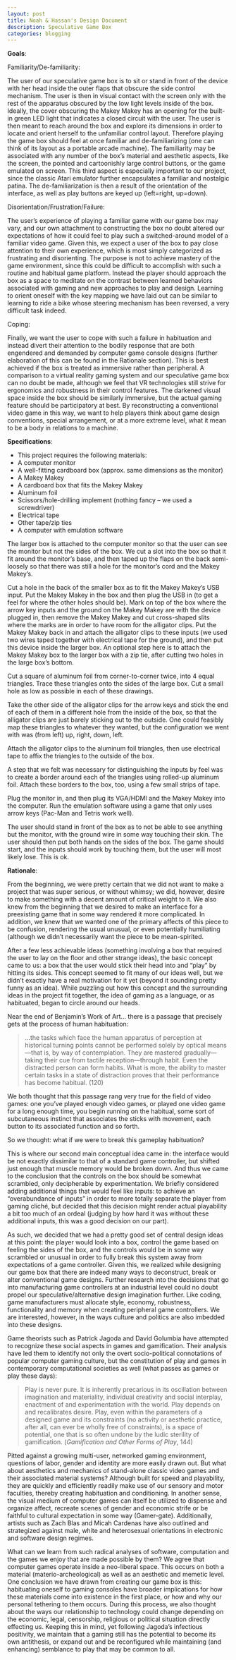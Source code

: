 ```yaml
---
layout: post
title: Noah & Hassan's Design Document  
description: Speculative Game Box
categories: blogging
---
```

**Goals**:

Familiarity/De-familiarity:

The user of our speculative game box is to sit or stand in front of the device with her head inside the outer flaps that obscure the side control mechanism. The user is then in visual contact with the screen only with the rest of the apparatus obscured by the low light levels inside of the box. Ideally, the cover obscuring the Makey Makey has an opening for the built-in green LED light that indicates a closed circuit with the user. The user is then meant to reach around the box and explore its dimensions in order to locate and orient herself to the unfamiliar control layout. Therefore playing the game box should feel at once familiar and de-familiarizing (one can think of its layout as a portable arcade machine). The familiarity may be associated with any number of the box’s material and aesthetic aspects, like the screen, the pointed and cartoonishly large control buttons, or the game emulated on screen. This third aspect is especially important to our project, since the classic Atari emulator further encapsulates a familiar and nostalgic patina. The de-familiarization is then a result of the orientation of the interface, as well as play buttons are keyed up (left=right, up=down).

Disorientation/Frustration/Failure:

The user’s experience of playing a familiar game with our game box may vary, and our own attachment to constructing the box no doubt altered our expectations of how it could feel to play such a switched-around model of a familiar video game. Given this, we expect a user of the box to pay close attention to their own experience, which is most simply categorized as frustrating and disorienting. The purpose is not to achieve mastery of the game environment, since this could be difficult to accomplish with such a routine and habitual game platform. Instead the player should approach the box as a space to meditate on the contrast between learned behaviors associated with gaming and new approaches to play and design. Learning to orient oneself with the key mapping we have laid out can be similar to learning to ride a bike whose steering mechanism has been reversed, a very difficult task indeed.

Coping:

Finally, we want the user to cope with such a failure in habituation and instead divert their attention to the bodily response that are both engendered and demanded by computer game console designs (further elaboration of this can be found in the Rationale section). This is best achieved if the box is treated as immersive rather than peripheral. A comparison to a virtual reality gaming system and our speculative game box can no doubt be made, although we feel that VR technologies still strive for ergonomics and robustness in their control features. The darkened visual space inside the box should be similarly immersive, but the actual gaming feature should be participatory at best. By reconstructing a conventional video game in this way, we want to help players think about game design conventions, special arrangement, or at a more extreme level, what it mean to be a body in relations to a machine.

**Specifications**:

* This project requires the following materials:
* A computer monitor
* A well-fitting cardboard box (approx. same dimensions  as the monitor)
* A Makey Makey
* A cardboard box that fits the Makey Makey
* Aluminum foil
* Scissors/hole-drilling implement (nothing fancy – we used a screwdriver)
* Electrical tape
* Other tape/zip ties
* A computer with emulation software

The larger box is attached to the computer monitor so that the user can see the monitor but not the sides of the box. We cut a slot into the box so that it fit around the monitor’s base, and then taped up the flaps on the back semi-loosely so that there was still a hole for the monitor’s cord and the Makey Makey’s.

Cut a hole in the back of the smaller box as to fit the Makey Makey’s USB input. Put the Makey Makey in the box and then plug the USB in (to get a feel for where the other holes should be). Mark on top of the box where the arrow key inputs and the ground on the Makey Makey are with the device plugged in, then remove the Makey Makey and cut cross-shaped slits where the marks are in order to have room for the alligator clips. Put the Makey Makey back in and attach the alligator clips to these inputs (we used two wires taped together with electrical tape for the ground), and then put this device inside the larger box. An optional step here is to attach the Makey Makey box to the larger box with a zip tie, after cutting two holes in the large box’s bottom.

Cut a square of aluminum foil from corner-to-corner twice, into 4 equal triangles. Trace these triangles onto the sides of the large box.                                                       Cut a small hole as low as possible in each of these drawings.

Take the other side of the alligator clips for the arrow keys and stick the end of each of them in a different hole from the inside of the box, so that the alligator clips are just barely sticking out to the outside. One could feasibly map these triangles to whatever they wanted, but the configuration we went with was (from left) up, right, down, left.

Attach the alligator clips to the aluminum foil triangles, then use electrical tape to affix the triangles to the outside of the box.

A step that we felt was necessary for distinguishing the inputs by feel was to create a border around each of the triangles using rolled-up aluminum foil. Attach these borders to the box, too, using a few small strips of tape.

Plug the monitor in, and then plug its VGA/HDMI and the Makey Makey into the computer. Run the emulation software using a game that only uses arrow keys (Pac-Man and Tetris work well).

The user should stand in front of the box as to not be able to see anything but the monitor, with the ground wire in some way touching their skin. The user should then put both hands on the sides of the box. The game should start, and the inputs should work by touching them, but the user will most likely lose. This is ok.

**Rationale**:

From the beginning, we were pretty certain that we did not want to make a project that was super serious, or without whimsy; we did, however, desire to make something with a decent amount of critical weight to it. We also knew from the beginning that we desired to make an interface for a preexisting game that in some way rendered it more complicated. In addition, we knew that we wanted one of the primary affects of this piece to be confusion, rendering the usual unusual, or even potentially humiliating (although we didn’t necessarily want the piece to be mean-spirited.

After a few less achievable ideas (something involving a box that required the user to lay on the floor and other strange ideas), the basic concept came to us: a box that the user would stick their head into and “play” by hitting its sides. This concept seemed to fit many of our ideas well, but we didn’t exactly have a real motivation for it yet (beyond it sounding pretty funny as an idea). While puzzling out how this concept and the surrounding ideas in the project fit together, the idea of gaming as a language, or as habituated, began to circle around our heads.

Near the end of Benjamin’s Work of Art… there is a passage that precisely gets at the process of human habituation:

>…the tasks which face the human apparatus of perception at historical turning points cannot be performed solely by optical means—that is, by way of contemplation. They are mastered gradually—taking their cue from tactile reception—through habit.
Even the distracted person can form habits. What is more, the ability to master certain tasks in a state of distraction proves that their performance has become habitual. (120)

We both thought that this passage rang very true for the field of video games: one you’ve played enough video games, or played one video game for a long enough time, you begin running on the habitual, some sort of subcutaneous instinct that associates the sticks with movement, each button to its associated function and so forth.

So we thought: what if we were to break this gameplay habituation?


This is where our second main conceptual idea came in: the interface would be not exactly dissimilar to that of a standard game controller, but shifted just enough that muscle memory would be broken down. And thus we came to the conclusion that the controls on the box should be somewhat scrambled, only decipherable by experimentation. We briefly considered adding additional things that would feel like inputs: to achieve an “overabundance of inputs” in order to more totally separate the player from gaming cliché, but decided that this decision might render actual playability a bit too much of an ordeal (judging by how hard it was without these additional inputs, this was a good decision on our part).

As such, we decided that we had a pretty good set of central design ideas at this point: the player would look into a box, control the game based on feeling the sides of the box, and the controls would be in some way scrambled or unusual in order to fully break this system away from expectations of a game controller. Given this, we realized while designing our game box that there are indeed many ways to deconstruct, break or alter conventional game designs. Further research into the decisions that go into manufacturing game controllers at an industrial level could no doubt propel our speculative/alternative design imagination further. Like coding, game manufacturers must allocate style, economy, robustness, functionality and memory when creating peripheral game controllers. We are interested, however, in the ways culture and politics are also imbedded into these designs.

Game theorists such as Patrick Jagoda and David Golumbia have attempted to recognize these social aspects in games and gamification. Their analysis have led them to identify not only the overt socio-political connotations of popular computer gaming culture, but the constitution of play and games in contemporary computational societies as well (what passes as games or play these days):

>Play is never pure. It is inherently precarious in its oscillation
between imagination and materiality, individual creativity and social
interplay, enactment of and experimentation with the world. Play depends
on and recalibrates desire. Play, even within the parameters of a designed
game and its constraints (no activity or aesthetic practice, after all, can ever
be wholly free of constraints), is a space of potential, one that is so often
undone by the ludic sterility of gamification. (*Gamification and Other Forms of Play*, 144)

Pitted against a growing multi-user, networked gaming environment, questions of labor, gender and identity are more easily drawn out. But what about aesthetics and mechanics of stand-alone classic video games and their associated material systems? Although built for speed and playability, they are quickly and efficiently readily make use of our sensory and motor faculties, thereby creating habituation and conditioning. In another sense, the visual medium of computer games can itself be utilized to dispense and organize affect, recreate scenes of gender and economic strife or be faithful to cultural expectation in some way (Gamer-gate). Additionally, artists such as Zach Blas and Micah Cardenas have also outlined and strategized against male, white and heterosexual orientations in electronic and software design regimes.

What can we learn from such radical analyses of software, computation and the games we enjoy that are made possible by them? We agree that computer games operate inside a neo-liberal space. This occurs on both a material (materio-archeological) as well as an aesthetic and memetic level. One conclusion we have drawn from creating our game box is this: habituating oneself to gaming consoles have broader implications for how these materials come into existence in the first place, or how and why our personal tethering to them occurs. During this process, we also thought about the ways our relationship to technology could change depending on the economic, legal, censorship, religious or political situation directly effecting us. Keeping this in mind, yet following Jagoda’s infectious positivity, we maintain that a gaming still has the potential to become its own antithesis, or expand out and be reconfigured while maintaining (and enhancing) semblance to play that may be common to all.
